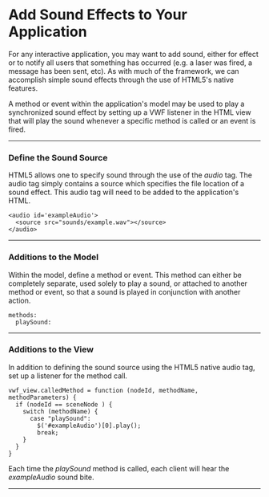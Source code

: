<a name="sound"></a>

# Add Sound Effects to Your Application

For any interactive application, you may want to add sound, either for effect or to notify all users that something has occurred (e.g. a laser was fired, a message has been sent, etc). As with much of the framework, we can accomplish simple sound effects through the use of HTML5's native features. 

A method or event within the application's model may be used to play a synchronized sound effect by setting up a VWF listener in the HTML view that will play the sound whenever a specific method is called or an event is fired.

--------------

### Define the Sound Source

HTML5 allows one to specify sound through the use of the *audio* tag. The audio tag simply contains a source which specifies the file location of a sound effect. This audio tag will need to be added to the application's HTML. 

	<audio id='exampleAudio'>
	  <source src="sounds/example.wav"></source>
	</audio>

--------------

### Additions to the Model

Within the model, define a method or event. This method can either be completely separate, used solely to play a sound, or attached to another method or event, so that a sound is played in conjunction with another action. 

	methods:
	  playSound:

--------------

### Additions to the View

In addition to defining the sound source using the HTML5 native audio tag, set up a listener for the method call. 

	vwf_view.calledMethod = function (nodeId, methodName, methodParameters) {
	  if (nodeId == sceneNode ) {
	    switch (methodName) {
	      case "playSound":
	        $('#exampleAudio')[0].play();
	        break;
	    }
	  }
	}

Each time the *playSound* method is called, each client will hear the *exampleAudio* sound bite.

--------------
